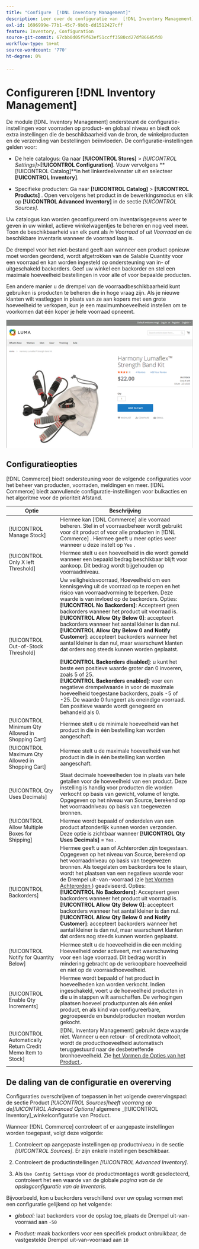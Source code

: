 ```yaml
---
title: "Configure  [!DNL Inventory Management]"
description: Leer over de configuratie van  [!DNL Inventory Management]  opties die bronbeschikbaarheid, storefront producten, en ordeverzending bepalen.
exl-id: 1696999e-77b1-45c7-9b0b-dd1512427cff
feature: Inventory, Configuration
source-git-commit: 67cbb0d05f9f63ef51ccff3580cd27df86645fd0
workflow-type: tm+mt
source-wordcount: '770'
ht-degree: 0%

---
```


# Configureren [!DNL Inventory Management]

De module [!DNL Inventory Management] ondersteunt de configuratie-instellingen voor voorraden op product- en globaal niveau en biedt ook extra instellingen die de beschikbaarheid van de bron, de winkelproducten en de verzending van bestellingen beïnvloeden. De configuratie-instellingen gelden voor:

- De hele catalogus: Ga naar **[!UICONTROL Stores]** > _[!UICONTROL Settings]_>**[!UICONTROL Configuration]**. Vouw vervolgens **[!UICONTROL Catalog]**in het linkerdeelvenster uit en selecteer **[!UICONTROL Inventory]**.

- Specifieke producten: Ga naar **[!UICONTROL Catalog]** > **[!UICONTROL Products]** . Open vervolgens het product in de bewerkingsmodus en klik op **[!UICONTROL Advanced Inventory]** in de sectie _[!UICONTROL Sources]_.

Uw catalogus kan worden geconfigureerd om inventarisgegevens weer te geven in uw winkel, actieve winkelwagentjes te beheren en nog veel meer. Toon de beschikbaarheid van elk punt als _in Voorraad_ of _uit Voorraad_ en de beschikbare inventaris wanneer de voorraad laag is.

De drempel voor het niet-bestand geeft aan wanneer een product opnieuw moet worden geordend, wordt afgetrokken van de Salable Quantity voor een voorraad en kan worden ingesteld op ondersteuning van in- of uitgeschakeld backorders. Geef uw winkel een backorder en stel een maximale hoeveelheid bestellingen in voor alle of voor bepaalde producten.

Een andere manier u de drempel van de voorraadbeschikbaarheid kunt gebruiken is producten te beheren die in hoge vraag zijn. Als je nieuwe klanten wilt vastleggen in plaats van ze aan kopers met een grote hoeveelheid te verkopen, kun je een maximumhoeveelheid instellen om te voorkomen dat één koper je hele voorraad opneemt.

![ Voorbeeld van in Voorraad, slechts 1 verlaten ](assets/storefront-stock-options-1-left.png)

## Configuratieopties

[!DNL Commerce] biedt ondersteuning voor de volgende configuraties voor het beheer van producten, voorraden, meldingen en meer. [!DNL Commerce] biedt aanvullende configuratie-instellingen voor bulkacties en het algoritme voor de prioriteit Afstand.

| Optie | Beschrijving |
|--|--|
| [!UICONTROL Manage Stock] | Hiermee kan [!DNL Commerce] alle voorraad beheren. Stel in of voorraadbeheer wordt gebruikt voor dit product of voor alle producten in [!DNL Commerce] . Hiermee geeft u meer opties weer wanneer u deze instelt op `Yes` . |
| [!UICONTROL Only X left Threshold] | Hiermee stelt u een hoeveelheid in die wordt gemeld wanneer een bepaald bedrag beschikbaar blijft voor aankoop. Dit bedrag wordt bijgehouden op voorraadniveau. |
| [!UICONTROL Out-of-Stock Threshold] | Uw veiligheidsvoorraad, Hoeveelheid om een kennisgeving uit de voorraad op te roepen en het risico van voorraadvorming te beperken. Deze waarde is van invloed op de backorders. Opties:<br />**[!UICONTROL No Backorders]**: Accepteert geen backorders wanneer het product uit voorraad is.<br />**[!UICONTROL Allow Qty Below 0]**: accepteert backorders wanneer het aantal kleiner is dan nul.<br />**[!UICONTROL Allow Qty Below 0 and Notify Customer]**: accepteert backorders wanneer het aantal kleiner is dan nul, maar waarschuwt klanten dat orders nog steeds kunnen worden geplaatst.<br /><br />**[!UICONTROL Backorders disabled]**: u kunt het beste een positieve waarde groter dan 0 invoeren, zoals 5 of 25. <br/>**[!UICONTROL Backorders enabled]**: voer een negatieve drempelwaarde in voor de maximale hoeveelheid toegestane backorders, zoals -5 of -25. De waarde 0 fungeert als oneindige voorraad. Een positieve waarde wordt genegeerd en behandeld als 0. |
| [!UICONTROL Minimum Qty Allowed in Shopping Cart] | Hiermee stelt u de minimale hoeveelheid van het product in die in één bestelling kan worden aangeschaft. |
| [!UICONTROL Maximum Qty Allowed in Shopping Cart] | Hiermee stelt u de maximale hoeveelheid van het product in die in één bestelling kan worden aangeschaft. |
| [!UICONTROL Qty Uses Decimals] | Staat decimale hoeveelheden toe in plaats van hele getallen voor de hoeveelheid van een product. Deze instelling is handig voor producten die worden verkocht op basis van gewicht, volume of lengte. Opgegeven op het niveau van Source, berekend op het voorraadniveau op basis van toegewezen bronnen. |
| [!UICONTROL Allow Multiple Boxes for Shipping] | Hiermee wordt bepaald of onderdelen van een product afzonderlijk kunnen worden verzonden. Deze optie is zichtbaar wanneer **[!UICONTROL Qty Uses Decimals]** = `Yes` . |
| [!UICONTROL Backorders] | Hiermee geeft u aan of Achterorden zijn toegestaan. Opgegeven op het niveau van Source, berekend op het voorraadniveau op basis van toegewezen bronnen. Als toegelaten om backorders toe te staan, wordt het plaatsen van een negatieve waarde voor de Drempel uit-van-voorraad (zie [ het Vormen Achterorden ](backorders.md)) geadviseerd. Opties:<br />**[!UICONTROL No Backorders]**: Accepteert geen backorders wanneer het product uit voorraad is.<br />**[!UICONTROL Allow Qty Below 0]**: accepteert backorders wanneer het aantal kleiner is dan nul.<br />**[!UICONTROL Allow Qty Below 0 and Notify Customer]**: accepteert backorders wanneer het aantal kleiner is dan nul, maar waarschuwt klanten dat orders nog steeds kunnen worden geplaatst. |
| [!UICONTROL Notify for Quantity Below] | Hiermee stelt u de hoeveelheid in die een melding Hoeveelheid onder activeert, met waarschuwing voor een lage voorraad. Dit bedrag wordt in mindering gebracht op de verkoopbare hoeveelheid en niet op de voorraadhoeveelheid. |
| [!UICONTROL Enable Qty Increments] | Hiermee wordt bepaald of het product in hoeveelheden kan worden verkocht. Indien ingeschakeld, voert u de hoeveelheid producten in die u in stappen wilt aanschaffen. De verhogingen plaatsen hoeveel productpunten als één enkel product, en als kind van configureerbare, gegroepeerde en bundelproducten moeten worden gekocht. |
| [!UICONTROL Automatically Return Credit Memo Item to Stock] | [!DNL Inventory Management] gebruikt deze waarde niet. Wanneer u een retour- of creditnota voltooit, wordt de producthoeveelheid automatisch teruggestuurd naar de desbetreffende bronhoeveelheid. Zie [ het Vormen de Opties van het Product ](product-options.md). |

## De daling van de configuratie en overerving

Configuraties overschrijven of toepassen in het volgende overervingspad: de sectie Product _[!UICONTROL Sources]_heeft voorrang op de_[!UICONTROL Advanced Options]_ algemene _[!UICONTROL Inventory]_winkelconfiguratie van Product.

Wanneer [!DNL Commerce] controleert of er aangepaste instellingen worden toegepast, volgt deze volgorde:

1. Controleert op aangepaste instellingen op productniveau in de sectie _[!UICONTROL Sources]_. Er zijn enkele instellingen beschikbaar.

1. Controleert de productinstellingen _[!UICONTROL Advanced Inventory]_.

1. Als `Use Config Settings` voor de productmontages wordt geselecteerd, controleert het een waarde van de globale _pagina van de de opslagconfiguratie van de Inventaris_.

Bijvoorbeeld, kon u backorders verschillend over uw opslag vormen met een configuratie gelijkend op het volgende:

- _globaal:_ laat backorders voor de opslag toe, plaats de Drempel uit-van-voorraad aan `-50`

- _Product:_ maak backorders voor een specifiek product onbruikbaar, de vastgestelde Drempel uit-van-voorraad aan `10`
